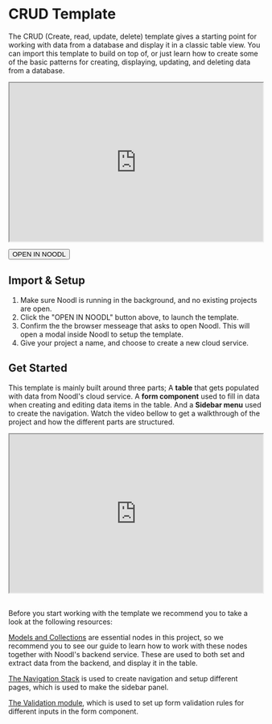 # CRUD Template

The CRUD (Create, read, update, delete) template gives a starting point for working with data from a database and display it in a classic table view. You can import this template to build on top of, or just learn how to create some of the basic patterns for creating, displaying, updating, and deleting data from a database.

<div style="padding:62.5% 0 0 0;position:relative;"><iframe width="100%" height="100%" src="https://www.youtube.com/embed/It3xuo-np0c" style="position:absolute;top:0;left:0; frameborder="0" allow="accelerometer; autoplay; encrypted-media; gyroscope; picture-in-picture" allowfullscreen></iframe>
</iframe>
</div>

<br>

<div class="ndl-images">
    <!--<img src="templates/crud_template/images/crud_interface.png" class=".ndl-image.large "> -->
    <button class="ndl-import-button no-content" onClick='importIntoNoodl("2.3/templates/crud_template/crud_template-1-0.zip", {name: "CRUD Template", cf:"2.3/templates/crud_template/crud-template-cs-formation.json", thumb:"2.3/templates/crud_template/images/crud_interface.png"})'>OPEN IN NOODL</button>
</div>

## Import & Setup
1. Make sure Noodl is running in the background, and no existing projects are open.
2. Click the "OPEN IN NOODL" button above, to launch the template. 
3. Confirm the the browser messeage that asks to open Noodl. This will open a modal inside Noodl to setup the template.
4. Give your project a name, and choose to create a new cloud service.

## Get Started 

This template is mainly built around three parts; A **table** that gets populated with data from Noodl's cloud service. A **form component** used to fill in data when creating and editing data items in the table. And a **Sidebar menu** used to create the navigation. 
Watch the video bellow to get a walkthrough of the project and how the different parts are structured. 

<div style="padding:62.5% 0 0 0;position:relative;"><iframe width="100%" height="100%" src="https://www.youtube.com/embed/zRgttswG9vY" style="position:absolute;top:0;left:0; frameborder="0" allow="accelerometer; autoplay; encrypted-media; gyroscope; picture-in-picture" allowfullscreen></iframe>
</iframe>
</div>
<br>
<br>
Before you start working with the template we recommend you to take a look at the following resources: 

[Models and Collections](guides/models-and-collections.md) are essential nodes in this project, so we recommend you to see our guide to learn how to work with these nodes together with Noodl's backend service. These are used to both set and extract data from the backend, and display it in the table. 

[The Navigation Stack](nodes/navigation/navigation-stack.md) is used to create navigation and setup different pages, which is used to make the sidebar panel. 

[The Validation module](modules/validation/validate.md), which is used to set up form validation rules for different inputs in the form component.
